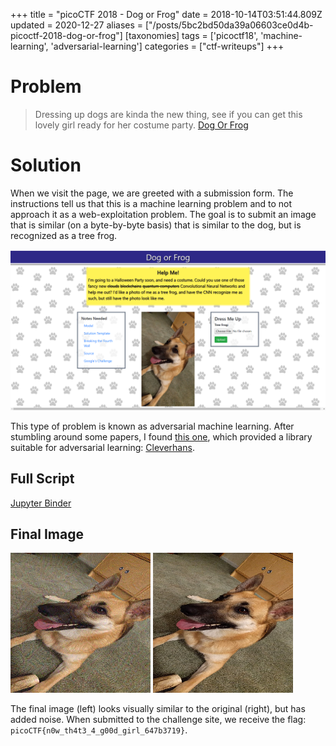+++
title = "picoCTF 2018 - Dog or Frog"
date = 2018-10-14T03:51:44.809Z
updated = 2020-12-27
aliases = ["/posts/5bc2bd50da39a06603ce0d4b-picoctf-2018-dog-or-frog"]
[taxonomies]
tags = ['picoctf18', 'machine-learning', 'adversarial-learning']
categories = ["ctf-writeups"]
+++

# Problem
> Dressing up dogs are kinda the new thing, see if you can get this lovely girl ready for her costume party. 
>[Dog Or Frog](http://2018shell2.picoctf.com:5467/)


# Solution
When we visit the page, we are greeted with a submission form. The instructions tell us that this is a machine learning 
problem and to not approach it as a web-exploitation problem. The goal is to submit an image that is similar (on a 
byte-by-byte basis) that is similar to the dog, but is recognized as a tree frog.


![](5bc2bb38da39a06603ce0d43.png)

<!-- more -->


This type of problem is known as adversarial machine learning. After stumbling around some papers, I found 
[this one](https://arxiv.org/abs/1610.00768), which provided a library suitable for adversarial learning: 
[Cleverhans](https://github.com/tensorflow/cleverhans).

## Full Script

[Jupyter Binder](https://mybinder.org/v2/gh/srikavin/ctf-writeups/master?filepath=picoctf2018%2Fdog-or-frog%2FMain.ipynb)

## Final Image
![](5bc2bc9eda39a06603ce0d48.png)
![](5bc2c258da39a06603ce0d4c.png)

The final image (left) looks visually similar to the original (right), but has added noise. When submitted to the 
challenge site, we receive the flag: `picoCTF{n0w_th4t3_4_g00d_girl_647b3719}`.

